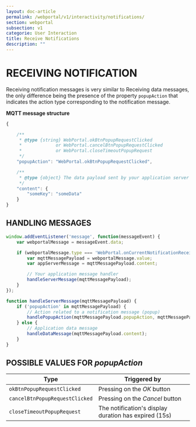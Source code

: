 ```yaml
---
layout: doc-article
permalink: /webportal/v1/interactivity/notifications/
section: webportal
subsection: v1
categorie: User Interaction
title: Receive Notifications
description: ""
---
```


# RECEIVING NOTIFICATION

Receiving notification messages is very similar to Receiving data messages, the only difference being the presence of the property `popupAction` that indicates the action type corresponding to the notification message.

**MQTT message structure**

```javascript
{

    /**
     * @type {string} WebPortal.okBtnPopupRequestClicked
     *             or WebPortal.cancelBtnPopupRequestClicked
     *             or WebPortal.closeTimeoutPopupRequest
     */
    "popupAction": "WebPortal.okBtnPopupRequestClicked",

    /**
     * @type {object} The data payload sent by your application server
     */
    "content": {
        "someKey": "someData"
    }
}

```

## HANDLING MESSAGES

```javascript
window.addEventListener('message', function(messageEvent) {
    var webportalMessage = messageEvent.data;

    if (webportalMessage.type === 'WebPortal.onCurrentNotificationReceived') {
        var mqttMessagePayload = webportalMessage.value;
        var appServerMessage = mqttMessagePayload.content;

        // Your application message handler
        handleServerMessage(mqttMessagePayload);
    }
});

function handleServerMessage(mqttMessagePayload) {
    if ('popupAction' in mqttMessagePayload) {
        // Action related to a notification message (popup)
        handlePopupAction(mqttMessagePayload.popupAction, mqttMessagePayload.content);
    } else {
        // Application data message
        handleDataMessage(mqttMessagePayload.content);
    }
}
```

## POSSIBLE VALUES FOR *popupAction*

Type | Triggered by
----|----
`okBtnPopupRequestClicked`| Pressing on the *OK* button
`cancelBtnPopupRequestClicked`| Pressing on the *Cancel* button
`closeTimeoutPopupRequest`| The notification's display duration has expired (15s)

